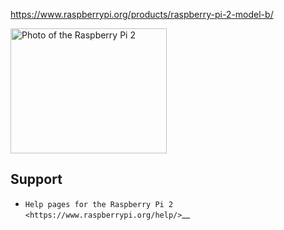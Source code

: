 https://www.raspberrypi.org/products/raspberry-pi-2-model-b/

<img src="https://www.raspberrypi.org/wp-content/uploads/2015/01/Pi2ModB1GB_-comp.jpeg"
  alt="Photo of the Raspberry Pi 2"
  width="250" height="200" border="0"/>

Support
-------

* `Help pages for the Raspberry Pi 2 <https://www.raspberrypi.org/help/>`__
